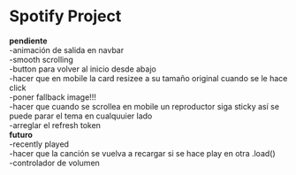 <h1>Spotify Project</h1>

<strong>pendiente</strong><br>
-animación de salida en navbar<br>
-smooth scrolling<br>
-button para volver al inicio desde abajo<br>
-hacer que en mobile la card resizee a su tamaño original cuando se le hace click<br>
-poner fallback image!!!<br>
-hacer que cuando se scrollea en mobile un reproductor siga sticky así se puede parar el tema en cualquuier lado <br>
-arreglar el refresh token<br>
<strong>futuro</strong><br>
-recently played<br>
-hacer que la canción se vuelva a recargar si se hace play en otra .load()<br>
-controlador de volumen<br>
